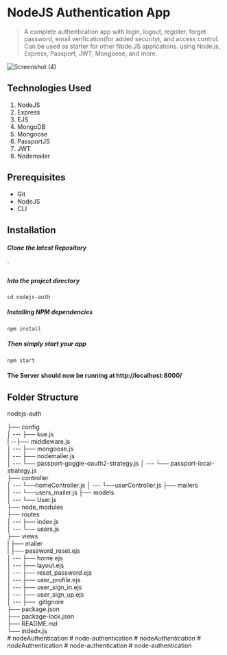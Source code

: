 # NodeJS Authentication App
> A complete authentication app with login, logout, register, forget password, email verification(for added security), and access control. Can be used as starter for other Node.JS applications. using Node.js, Express, Passport, JWT, Mongoose, and more. 



![Screenshot (4)](https://user-images.githubusercontent.com/49118089/90341145-b776a900-e01a-11ea-93c8-4f6864a141c1.png)

## Technologies Used
1.  NodeJS
2.  Express
3.  EJS
4.  MongoDB
5.  Mongoose
6.  PassportJS
7.  JWT
8.  Nodemailer


## Prerequisites
- Git
- NodeJS
- CLI

## Installation

##### Clone the latest Repository

`

##### Into the project directory

`cd nodejs-auth`

##### Installing NPM dependencies

`npm install`

##### Then simply start your app

`npm start`

#### The Server should now be running at http://localhost:8000/

## Folder Structure

nodejs-auth <br>

├── config <br>
│ --- ├── kue.js <br>
|   --├── middleware.js <br>
│ --- ├── mongoose.js <br>
│ --- ├── nodemailer.js <br>
│ --- └── passport-goggle-oauth2-strategy.js 
│ --- └── passport-local-strategy.js <br>
├── controller <br>
│ --- └──homeController.js
│ --- └──userController.js
├── mailers <br>
│ --- └──users_mailer.js
├── models <br>
│ --- └── User.js <br>
├── node_modules <br>
├── routes <br>
│ --- ├── index.js <br>
│ --- └── users.js <br>
├── views <br>
|      ├── mailer <br>
|            ├── password_reset.ejs <br>
│ --- ├── home.ejs <br>
│ --- ├── layout.ejs <br>
│ --- ├── reset_password.ejs <br>
│ --- ├── user_profile.ejs <br>
│ --- ├── user_sign_in.ejs <br>
│ --- ├── user_sign_up.ejs <br>
│ ---
├── .gitignore <br>
├── package.json <br>
├── package-lock.json <br>
├── README.md <br>
└── indedx.js <br>
#   n o d e A u t h e n t i c a t i o n  
 #   n o d e - a u t h e n t i c a t i o n  
 #   n o d e _ A u t h e n t i c a t i o n  
 #   n o d e _ A u t h e n t i c a t i o n  
 #   n o d e - a u t h e n t i c a t i o n  
 #   n o d e - a u t h e n t i c a t i o n  
 